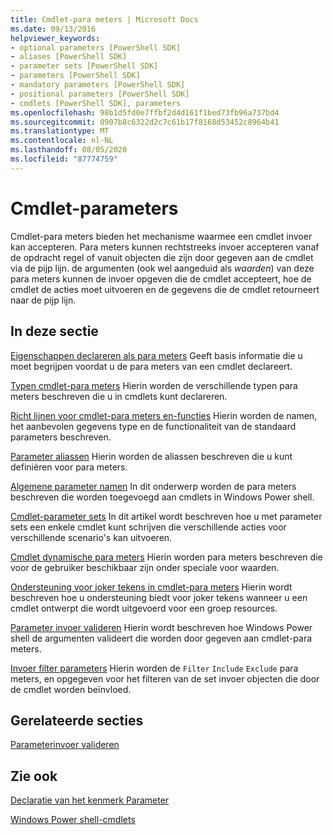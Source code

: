 ```yaml
---
title: Cmdlet-para meters | Microsoft Docs
ms.date: 09/13/2016
helpviewer_keywords:
- optional parameters [PowerShell SDK]
- aliases [PowerShell SDK]
- parameter sets [PowerShell SDK]
- parameters [PowerShell SDK]
- mandatory parameters [PowerShell SDK]
- positional parameters [PowerShell SDK]
- cmdlets [PowerShell SDK], parameters
ms.openlocfilehash: 98b1d5fd0e7ffbf2d4d161f1bed73fb96a737bd4
ms.sourcegitcommit: 0907b8c6322d2c7c61b17f8168d53452c8964b41
ms.translationtype: MT
ms.contentlocale: nl-NL
ms.lasthandoff: 08/05/2020
ms.locfileid: "87774759"
---
```

# <a name="cmdlet-parameters"></a>Cmdlet-parameters

Cmdlet-para meters bieden het mechanisme waarmee een cmdlet invoer kan accepteren. Para meters kunnen rechtstreeks invoer accepteren vanaf de opdracht regel of vanuit objecten die zijn door gegeven aan de cmdlet via de pijp lijn. de argumenten (ook wel aangeduid als *waarden*) van deze para meters kunnen de invoer opgeven die de cmdlet accepteert, hoe de cmdlet de acties moet uitvoeren en de gegevens die de cmdlet retourneert naar de pijp lijn.

## <a name="in-this-section"></a>In deze sectie

[Eigenschappen declareren als para meters](./declaring-properties-as-parameters.md) Geeft basis informatie die u moet begrijpen voordat u de para meters van een cmdlet declareert.

[Typen cmdlet-para meters](./types-of-cmdlet-parameters.md) Hierin worden de verschillende typen para meters beschreven die u in cmdlets kunt declareren.

[Richt lijnen voor cmdlet-para meters en-functies](./standard-cmdlet-parameter-names-and-types.md) Hierin worden de namen, het aanbevolen gegevens type en de functionaliteit van de standaard parameters beschreven.

[Parameter aliassen](./parameter-aliases.md) Hierin worden de aliassen beschreven die u kunt definiëren voor para meters.

[Algemene parameter namen](./common-parameter-names.md) In dit onderwerp worden de para meters beschreven die worden toegevoegd aan cmdlets in Windows Power shell.

[Cmdlet-parameter sets](./cmdlet-parameter-sets.md) In dit artikel wordt beschreven hoe u met parameter sets een enkele cmdlet kunt schrijven die verschillende acties voor verschillende scenario's kan uitvoeren.

[Cmdlet dynamische para meters](./cmdlet-dynamic-parameters.md) Hierin worden para meters beschreven die voor de gebruiker beschikbaar zijn onder speciale voor waarden.

[Ondersteuning voor joker tekens in cmdlet-para meters](./supporting-wildcard-characters-in-cmdlet-parameters.md) Hierin wordt beschreven hoe u ondersteuning biedt voor joker tekens wanneer u een cmdlet ontwerpt die wordt uitgevoerd voor een groep resources.

[Parameter invoer valideren](./validating-parameter-input.md) Hierin wordt beschreven hoe Windows Power shell de argumenten valideert die worden door gegeven aan cmdlet-para meters.

[Invoer filter parameters](./input-filter-parameters.md) Hierin worden de `Filter` `Include` `Exclude` para meters, en opgegeven voor het filteren van de set invoer objecten die door de cmdlet worden beïnvloed.

## <a name="related-sections"></a>Gerelateerde secties

[Parameterinvoer valideren](./how-to-validate-parameter-input.md)

## <a name="see-also"></a>Zie ook

[Declaratie van het kenmerk Parameter](./parameter-attribute-declaration.md)

[Windows Power shell-cmdlets](./cmdlet-overview.md)
